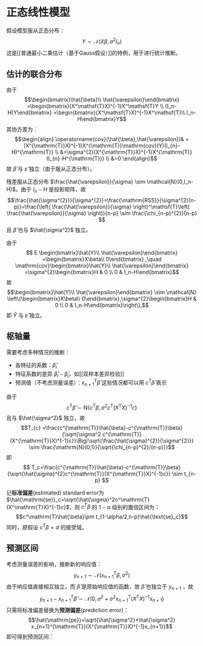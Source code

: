 # 正态线性模型

假设模型服从正态分布：
$$ Y \sim \mathcal{N}(X\beta,\sigma^2 I_n) $$
这是[[普通最小二乘估计（基于Gauss假设）]]的特例，用于进行统计推断。

## 估计的联合分布

由于
$$\begin{bmatrix}\hat{\beta}\\ \hat{\varepsilon}\end{bmatrix}
=\begin{bmatrix}(X^\mathsf{T}X)^{-1}X^\mathsf{T}Y \\ (I_n-H)Y\end{bmatrix}
=\begin{bmatrix}(X^\mathsf{T}X)^{-1}X^\mathsf{T}\\ I_n-H\end{bmatrix}Y$$
其协方差为：
$$\begin{align}
\operatorname{cov}(\hat{\beta},\hat{\varepsilon})& =(X^{\mathrm{T}}X)^{-1}X^{\mathrm{T}}\mathrm{cov}(Y)(I_{n}-H)^{\mathrm{T}} \\
&=\sigma^{2}(X^{\mathrm{T}}X)^{-1}X^{\mathrm{T}}(I_{n}-H^{\mathrm{T}}) \\
&=0
\end{align}$$
故 $\hat{\beta}$ 与 $\hat{\varepsilon}$ 独立（由于服从正态分布）。

残差服从正态分布 $\frac{\hat{\varepsilon}}{\sigma} \sim \mathcal{N}(0,I_n-H)$。由于 $I_n-H$ 是投影矩阵，故 
$$\frac{\hat{\sigma^{2}}}{\sigma^{2}}=\frac{\mathrm{RSS}}{\sigma^{2}(n-p)}=\frac{\left( \frac{\hat{\varepsilon}}{\sigma} \right)^\mathsf{T}\left( \frac{\hat{\varepsilon}}{\sigma} \right)}{n-p} \sim \frac{\chi_{n-p}^{2}}{n-p} $$
且 $\hat{\beta}$ 也与 $\hat{\sigma^2}$ 独立。

由于
$$
E \begin{bmatrix}\hat{Y}\\ \hat{\varepsilon}\end{bmatrix}
=\begin{bmatrix}X\beta\\ 0\end{bmatrix} ,\quad
\mathrm{cov}\begin{bmatrix}\hat{Y}\\ \hat{\varepsilon}\end{bmatrix}
=\sigma^{2}\begin{bmatrix}H & 0 \\ 0 & I_n-H\end{bmatrix}$$
故
$$\begin{bmatrix}\hat{Y}\\ \hat{\varepsilon}\end{bmatrix} \sim \mathcal{N} \left\{\begin{bmatrix}X\beta\\ 0\end{bmatrix},\sigma^{2}\begin{bmatrix}H & 0 \\ 0 & I_n-H\end{bmatrix}\right\},$$
即 $\hat{Y}$ 与 $\hat{\varepsilon}$ 独立。

## 枢轴量

需要考虑多种情况的推断：
+ 各特征的系数：$\hat{\beta}_i$
+ 特征系数的差异 $\hat{\beta}_i-\hat{\beta}_j$，如[[双样本差异检验]]
+ 预测值（不考虑测量误差）：$x_{n+1}^\mathsf{T}\hat{\beta}$
这些情况都可以用 $c^\mathsf{T} \hat{\beta}$ 表示

由于
$$c^\mathrm{T}\hat{\beta}\sim\mathrm{N}\left\{c^\mathrm{T}\beta,\sigma^2c^\mathrm{T}(X^\mathrm{T}X)^{-1}c\right\}$$
且与 $\hat{\sigma^2}$ 独立，故
$$T_{c} =\frac{c^{\mathrm{T}}\hat{\beta}-c^{\mathrm{T}}\beta}{\sqrt{\sigma^2 c^{\mathrm{T}}(X^{\mathrm{T}}X)^{-1}c}}\Big/\sqrt{\frac{\hat{\sigma}^{2}}{\sigma^{2}}} \sim \frac{\mathrm{N}(0,1)}{\sqrt{\chi_{n-p}^{2}/(n-p)}}$$
即
$$ T_c=\frac{c^{\mathrm{T}}\hat{\beta}-c^{\mathrm{T}}\beta}{\sqrt{\hat{\sigma}^{2}c^{\mathrm{T}}(X^{\mathrm{T}}X)^{-1}c}} \sim t_{n-p} $$

记**标准偏差**(estimated) standard error为 $\hat{\mathrm{se}}_c=\sqrt{\hat{\sigma}^2c^\mathrm{T}(X^\mathrm{T}X)^{-1}c}$，则 $c^\mathsf{T}\beta$ 的 $1-\alpha$ 级别的置信区间为：
$$c^\mathrm{T}\hat{\beta}\pm t_{1-\alpha/2,n-p}\hat{\text{se}_c}$$ 同时，原假设 $c^\mathsf{T}\beta=d$ 的接受域。

## 预测区间

考虑测量误差的影响，推断新的响应值：
$$ y_{n+1} \sim \mathcal{N}(x_{n+1}^\mathsf{T}\beta, \sigma^2) $$
由于响应值直接相互独立，而 $\hat{\beta}$ 是原始响应值的函数，故 $\hat{\beta}$ 也独立于 $y_{n+1}$ ，故
$$ y_{n+1}-x_{n+1}^\mathsf{T}\hat{\beta} \sim \mathcal{N}(0,\sigma^2+\sigma^2 x_{n+1}^{\mathrm{T}}(X^{\mathrm{T}}X)^{-1}x_{n+1}) $$
只需将标准偏差替换为**预测偏差**(prediction error)：
$$\hat{\mathrm{pe}}=\sqrt{\hat{\sigma^2}+\hat{\sigma^2} x_{n+1}^{\mathrm{T}}(X^{\mathrm{T}}X)^{-1}x_{n+1}}$$
即可得到预测区间：
